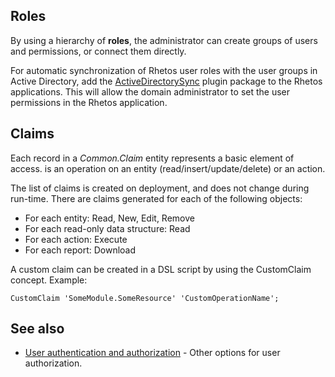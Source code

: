## Roles

By using a hierarchy of **roles**, the administrator can create groups of users and permissions, or connect them directly.

For automatic synchronization of Rhetos user roles with the user groups in Active Directory,
add the [ActiveDirectorySync](https://github.com/Rhetos/ActiveDirectorySync) plugin package to the Rhetos applications. This will allow the domain administrator to set the user permissions in the Rhetos application.

## Claims

Each record in a *Common.Claim* entity represents a basic element of access. is an operation on an entity (read/insert/update/delete) or an action.

The list of claims is created on deployment, and does not change during run-time.
There are claims generated for each of the following objects:

* For each entity: Read, New, Edit, Remove
* For each read-only data structure: Read
* For each action: Execute
* For each report: Download

A custom claim can be created in a DSL script by using the CustomClaim concept. Example:

    CustomClaim 'SomeModule.SomeResource' 'CustomOperationName';

## See also

* [User authentication and authorization](https://github.com/Rhetos/Rhetos/wiki/User-authentication-and-authorization) - Other options for user authorization.
